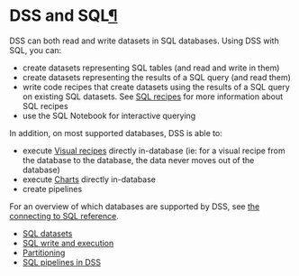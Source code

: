 DSS and SQL[¶](#dss-and-sql "Permalink to this heading")
========================================================


DSS can both read and write datasets in SQL databases. Using DSS with SQL, you can:


* create datasets representing SQL tables (and read and write in them)
* create datasets representing the results of a SQL query (and read them)
* write code recipes that create datasets using the results of a SQL query on existing SQL datasets. See [SQL recipes](../code_recipes/sql.html) for more information about SQL recipes
* use the SQL Notebook for interactive querying


In addition, on most supported databases, DSS is able to:


* execute [Visual recipes](../other_recipes/index.html) directly in\-database (ie: for a visual recipe from the database to the database, the data never moves out of the database)
* execute [Charts](../visualization/index.html) directly in\-database
* create pipelines


For an overview of which databases are supported by DSS, see [the connecting to SQL reference](../connecting/sql/index.html).



* [SQL datasets](datasets.html)
* [SQL write and execution](write_and_execute.html)
* [Partitioning](partition.html)
* [SQL pipelines in DSS](pipelines/index.html)
